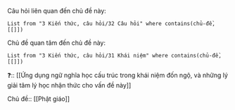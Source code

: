 Câu hỏi liên quan đến chủ đề này:
```dataview
List from "3 Kiến thức, câu hỏi/32 Câu hỏi" where contains(chủ-đề,[[]]) 
```

Chủ đề quan tâm đến chủ đề này:
```dataview
List from "3 Kiến thức, câu hỏi/31 Khái niệm" where contains(chủ-đề,[[]]) 
```
 
❓:: [[Ứng dụng ngữ nghĩa học cấu trúc trong khái niệm đốn ngộ, và những lý giải tâm lý học nhận thức cho vấn đề này]]

Chủ đề:: [[Phật giáo]]

